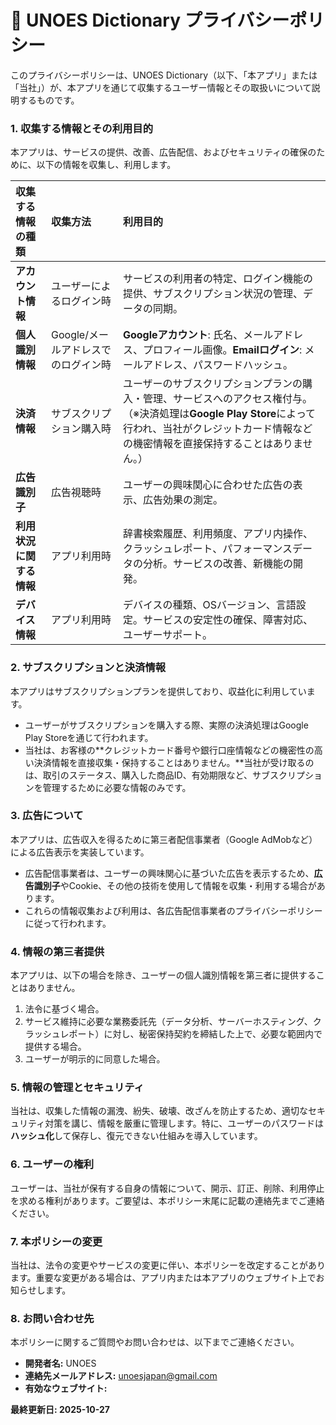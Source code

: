 # 📄 UNOES Dictionary プライバシーポリシー

このプライバシーポリシーは、UNOES Dictionary（以下、「本アプリ」または「当社」）が、本アプリを通じて収集するユーザー情報とその取扱いについて説明するものです。

### 1. 収集する情報とその利用目的

本アプリは、サービスの提供、改善、広告配信、およびセキュリティの確保のために、以下の情報を収集し、利用します。

| 収集する情報の種類 | 収集方法 | 利用目的 |
| :--- | :--- | :--- |
| **アカウント情報** | ユーザーによるログイン時 | サービスの利用者の特定、ログイン機能の提供、サブスクリプション状況の管理、データの同期。 |
| **個人識別情報** | Google/メールアドレスでのログイン時 | **Googleアカウント**: 氏名、メールアドレス、プロフィール画像。**Emailログイン**: メールアドレス、パスワードハッシュ。 |
| **決済情報** | サブスクリプション購入時 | ユーザーのサブスクリプションプランの購入・管理、サービスへのアクセス権付与。（※決済処理は**Google Play Store**によって行われ、当社がクレジットカード情報などの機密情報を直接保持することはありません。） |
| **広告識別子** | 広告視聴時 | ユーザーの興味関心に合わせた広告の表示、広告効果の測定。 |
| **利用状況に関する情報** | アプリ利用時 | 辞書検索履歴、利用頻度、アプリ内操作、クラッシュレポート、パフォーマンスデータの分析。サービスの改善、新機能の開発。 |
| **デバイス情報** | アプリ利用時 | デバイスの種類、OSバージョン、言語設定。サービスの安定性の確保、障害対応、ユーザーサポート。 |

### 2. サブスクリプションと決済情報

本アプリはサブスクリプションプランを提供しており、収益化に利用しています。

* ユーザーがサブスクリプションを購入する際、実際の決済処理はGoogle Play Storeを通じて行われます。
* 当社は、お客様の**クレジットカード番号や銀行口座情報などの機密性の高い決済情報を直接収集・保持することはありません。**当社が受け取るのは、取引のステータス、購入した商品ID、有効期限など、サブスクリプションを管理するために必要な情報のみです。

### 3. 広告について

本アプリは、広告収入を得るために第三者配信事業者（Google AdMobなど）による広告表示を実装しています。

* 広告配信事業者は、ユーザーの興味関心に基づいた広告を表示するため、**広告識別子**やCookie、その他の技術を使用して情報を収集・利用する場合があります。
* これらの情報収集および利用は、各広告配信事業者のプライバシーポリシーに従って行われます。

### 4. 情報の第三者提供

本アプリは、以下の場合を除き、ユーザーの個人識別情報を第三者に提供することはありません。

1.  法令に基づく場合。
2.  サービス維持に必要な業務委託先（データ分析、サーバーホスティング、クラッシュレポート）に対し、秘密保持契約を締結した上で、必要な範囲内で提供する場合。
3.  ユーザーが明示的に同意した場合。

### 5. 情報の管理とセキュリティ

当社は、収集した情報の漏洩、紛失、破壊、改ざんを防止するため、適切なセキュリティ対策を講じ、情報を厳重に管理します。特に、ユーザーのパスワードは**ハッシュ化**して保存し、復元できない仕組みを導入しています。

### 6. ユーザーの権利

ユーザーは、当社が保有する自身の情報について、開示、訂正、削除、利用停止を求める権利があります。ご要望は、本ポリシー末尾に記載の連絡先までご連絡ください。

### 7. 本ポリシーの変更

当社は、法令の変更やサービスの変更に伴い、本ポリシーを改定することがあります。重要な変更がある場合は、アプリ内または本アプリのウェブサイト上でお知らせします。

### 8. お問い合わせ先

本ポリシーに関するご質問やお問い合わせは、以下までご連絡ください。

* **開発者名:** UNOES
* **連絡先メールアドレス:** unoesjapan@gmail.com
* **有効なウェブサイト:** 

**最終更新日: 2025-10-27**
